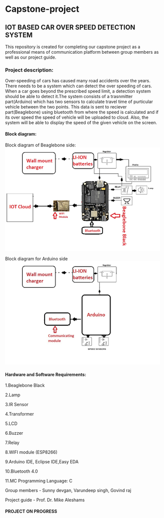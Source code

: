 # Capstone-project

## IOT BASED  CAR OVER SPEED DETECTION SYSTEM 
This repository is created  for completing our capstone project as a professional means of communication platform  between  group members as well as our project guide.

### Project description:
Over-speeding of cars has caused many road accidents over the years. There needs to be a system which can detect the over speeding of cars. When a car goes beyond the prescribed speed limit, a detection system should be able to detect it.The system consists of a trasnmitter part(Arduino) which has two sensors to calculate travel time of purticular vehicle between the two points. This data is sent to reciever part(Beaglebone) using bluetooth from where the speed is calculated and if its over speed the speed of vehicle will be uploaded to cloud.  Also, the system will be able to display the speed of the given vehicle on the screen. 

#### Block diagram:
Block diagram of Beaglebone side:
![ ](Images/DiagramA.jpeg)

Block diagram for Arduino side
![ ](Images/DiagramB.jpeg)

#### Hardware and Software Requirements:
   1.Beaglebone Black
   
   2.Lamp
   
   3.IR Sensor
   
   4.Transformer
   
   5.LCD
   
   6.Buzzer
   
   7.Relay
   
   8.WIFI module (ESP8266)
   
   9.Arduino IDE, Eclipse IDE,Easy EDA
   
   10.Bluetooth 4.0
   
   11.MC Programming Language: C


Group members - Sunny devgan, Varundeep singh, Govind raj

Project guide - Prof. Dr. Mike Aleshams

   #### PROJECT ON PROGRESS                                                                                                                                                                                                                                                                      
